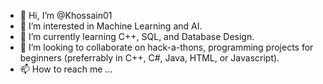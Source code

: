 - 👋 Hi, I’m @Khossain01
- 👀 I’m interested in Machine Learning and AI.
- 🌱 I’m currently learning C++, SQL, and Database Design.
- 💞️ I’m looking to collaborate on hack-a-thons, programming projects for beginners (preferrably in C++, C#, Java, HTML, or Javascript).
- 📫 How to reach me ...

<!---
Khossain01/Khossain01 is a ✨ special ✨ repository because its `README.md` (this file) appears on your GitHub profile.
You can click the Preview link to take a look at your changes.
--->
